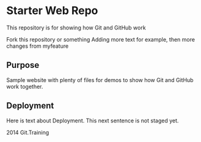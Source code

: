 # Starter Web Repo

This repository is for showing how Git and GitHub work

Fork this repository or something
Adding more text for example, then more changes from myfeature

## Purpose

Sample website with plenty of files for demos to show how Git and GitHub work together.

## Deployment

Here is text about Deployment. This next sentence is not staged yet.

2014 Git.Training
